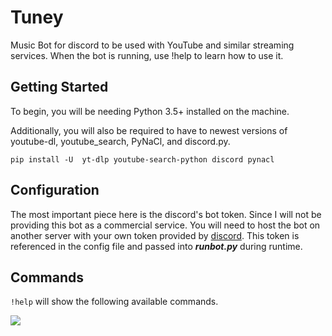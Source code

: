# Tuney
 Music Bot for discord to be used with YouTube and similar streaming services. When the bot is running, use !help to learn how to use it.
 
## Getting Started
To begin, you will be needing Python 3.5+ installed on the machine.

Additionally, you will also be required to have to newest versions of youtube-dl, youtube_search, PyNaCl, and discord.py.

```pip install -U  yt-dlp youtube-search-python discord pynacl```
 
## Configuration

The most important piece here is the discord's bot token. Since I will not be providing this bot as a commercial service. You will need to host the bot on another server with your own token provided by [discord](https://discord.com/developers/). This token is referenced in the config file and passed into ***runbot.py*** during runtime.

## Commands
```!help``` will show the following available commands.

![](https://i.imgur.com/8cWRQjd.png)
